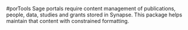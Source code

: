  #porTools
Sage portals require content management of publications, people, data, studies and grants stored in Synapse. This package helps maintain that content with constrained formatting.
